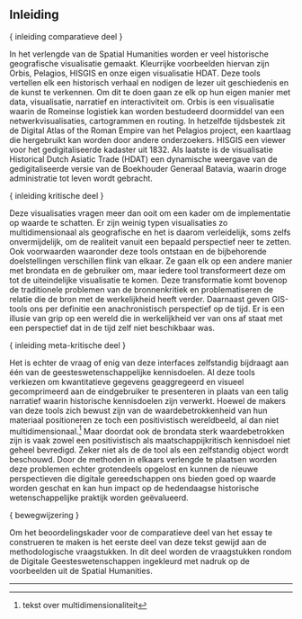 ## Inleiding

{ inleiding comparatieve deel }

In het verlengde van de Spatial Humanities worden er veel historische geografische visualisatie gemaakt. Kleurrijke voorbeelden hiervan zijn Orbis, Pelagios, HISGIS en onze eigen visualisatie HDAT. Deze tools vertellen elk een historisch verhaal en nodigen de lezer uit geschiedenis en de kunst te verkennen. Om dit te doen gaan ze elk op hun eigen manier met data, visualisatie, narratief en interactiviteit om. Orbis is een visualisatie waarin de Romeinse logistiek kan worden bestudeerd doormiddel van een netwerkvisualisaties, cartogrammen en routing. In hetzelfde tijdsbestek zit de Digital Atlas of the Roman Empire van het Pelagios project, een kaartlaag die hergebruikt kan worden door andere onderzoekers. HISGIS een viewer voor het gedigitaliseerde kadaster uit 1832. Als laatste is de visualisatie Historical Dutch Asiatic Trade (HDAT) een dynamische weergave van de gedigitaliseerde versie van de Boekhouder Generaal Batavia, waarin droge administratie tot leven wordt gebracht. 

{ inleiding kritische deel }

Deze visualisaties vragen meer dan ooit om een kader om de implementatie op waarde te schatten. Er zijn weinig typen visualisaties zo multidimensionaal als geografische en het is daarom verleidelijk, soms zelfs onvermijdelijk, om de realiteit vanuit een bepaald perspectief neer te zetten. Ook voorwaarden waaronder deze tools ontstaan en de bijbehorende doelstellingen verschillen flink van elkaar. Ze gaan elk op een andere manier met brondata en de gebruiker om, maar iedere tool transformeert deze om tot de uiteindelijke visualisatie te komen. Deze transformatie komt bovenop de traditionele problemen van de bronnenkritiek en problematiseren de relatie die de bron met de werkelijkheid heeft verder. Daarnaast geven GIS-tools ons per definitie een anachronistisch perspectief op de tijd. Er is een illusie van grip op een wereld die in werkelijkheid ver van ons af staat met een perspectief dat in de tijd zelf niet beschikbaar was.

{ inleiding meta-kritische deel }

Het is echter de vraag of enig van deze interfaces zelfstandig bijdraagt aan één van de geesteswetenschappelijke kennisdoelen. Al deze tools verkiezen om kwantitatieve gegevens geaggregeerd en visueel gecomprimeerd aan de eindgebruiker te presenteren in plaats van een talig narratief waarin historische kennisdoelen zijn verwerkt. Hoewel de makers van deze tools zich bewust zijn van de waardebetrokkenheid van hun materiaal positioneren ze toch een positivistisch wereldbeeld, al dan niet multidimensionaal.[^1] Maar doordat ook de brondata sterk waardebetrokken zijn is vaak zowel een positivistisch als maatschappijkritisch kennisdoel niet geheel bevredigd. Zeker niet als de de tool als een zelfstandig object wordt beschouwd. Door de methoden in elkaars verlengde te plaatsen worden deze problemen echter grotendeels opgelost en kunnen de nieuwe perspectieven die digitale gereedschappen ons bieden goed op waarde worden geschat en kan hun impact op de hedendaagse historische wetenschappelijke praktijk worden geëvalueerd.

{ bewegwijzering }

Om het beoordelingskader voor de comparatieve deel van het essay te construeren te maken is het eerste deel van deze tekst gewijd aan de methodologische vraagstukken. In dit deel worden de vraagstukken rondom de Digitale Geesteswetenschappen ingekleurd met nadruk op de voorbeelden uit de Spatial Humanities. 

---- 

[^1]:	tekst over multidimensionaliteit